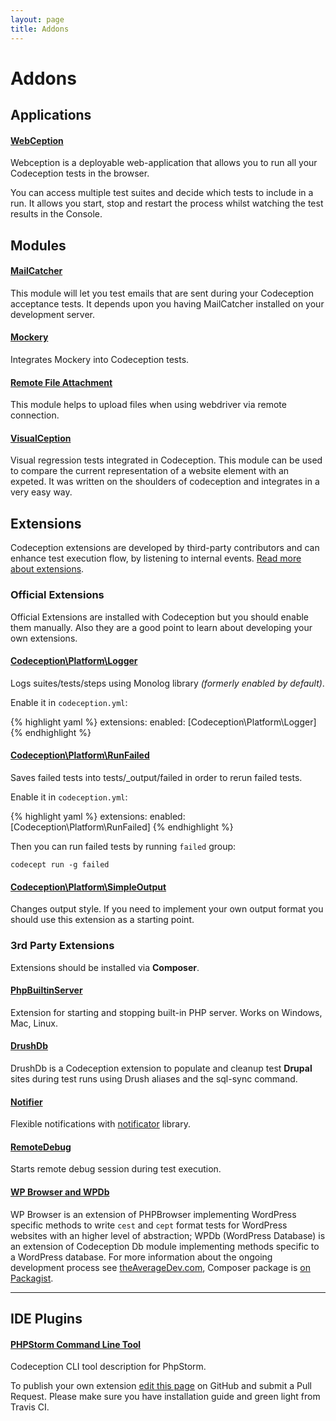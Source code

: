 ```yaml
---
layout: page
title: Addons
---
```


# Addons

## Applications 

#### [WebCeption](https://github.com/jayhealey/Webception)

Webception is a deployable web-application that allows you to run all your Codeception tests in the browser.

You can access multiple test suites and decide which tests to include in a run. It allows you start, stop and restart the process whilst watching the test results in the Console.

## Modules

#### [MailCatcher](https://github.com/captbaritone/codeception-mailcatcher-module) 

This module will let you test emails that are sent during your Codeception acceptance tests. It depends upon you having MailCatcher installed on your development server.

#### [Mockery](https://github.com/Codeception/MockeryModule)

Integrates Mockery into Codeception tests.

#### [Remote File Attachment](https://github.com/phmLabs/codeception-module-attachfileremote)
This module helps to upload files when using webdriver via remote connection.

#### [VisualCeption](https://github.com/DigitalProducts/codeception-module-visualception)

Visual regression tests integrated in Codeception. This module can be used to compare the current representation of a website element with an expeted. It was written on the shoulders of codeception and integrates in a very easy way.

## Extensions

Codeception extensions are developed by third-party contributors and can enhance test execution flow, by listening to internal events. [Read more about extensions](http://codeception.com/docs/08-Customization#Extension-classes).


### Official Extensions

Official Extensions are installed with Codeception but you should enable them manually. Also they are a good point to learn about developing your own extensions.

#### [Codeception\Platform\Logger](https://github.com/Codeception/Codeception/blob/2.0/src/Codeception/Platform/Logger.php)

Logs suites/tests/steps using Monolog library *(formerly enabled by default)*.

Enable it in `codeception.yml`:

{% highlight yaml %}
extensions:
    enabled: [Codeception\Platform\Logger]
{% endhighlight %}

#### [Codeception\Platform\RunFailed](https://github.com/Codeception/Codeception/blob/2.0/src/Codeception/Platform/RunFailed.php)

Saves failed tests into tests/_output/failed in order to rerun failed tests.

Enable it in `codeception.yml`:

{% highlight yaml %}
extensions:
    enabled: [Codeception\Platform\RunFailed]
{% endhighlight %}

Then you can run failed tests by running `failed` group:

```
codecept run -g failed
```

#### [Codeception\Platform\SimpleOutput](https://github.com/Codeception/Codeception/blob/2.0/src/Codeception/Platform/SimpleOutput.php)

Changes output style. If you need to implement your own output format you should use this extension as a starting point.

### 3rd Party Extensions

Extensions should be installed via **Composer**.

#### [PhpBuiltinServer](https://github.com/tiger-seo/PhpBuiltinServer)

Extension for starting and stopping built-in PHP server. Works on Windows, Mac, Linux.

#### [DrushDb](https://github.com/pfaocle/DrushDb)

DrushDb is a Codeception extension to populate and cleanup test **Drupal** sites during test runs using Drush aliases and the sql-sync command.

#### [Notifier](https://github.com/Codeception/Notifier)

Flexible notifications with [notificator](https://github.com/namshi/notificator) library. 

#### [RemoteDebug](https://github.com/tiger-seo/codeception-remotedebug)

Starts remote debug session during test execution.

#### [WP Browser and WPDb](https://github.com/lucatume/wp-browser)

WP Browser is an extension of PHPBrowser implementing WordPress specific methods to write ```cest``` and ```cept``` format tests for WordPress websites with an higher level of abstraction; WPDb (WordPress Database) is an extension of Codeception Db module implementing methods specific to a WordPress database. For more information about the ongoing development process see [theAverageDev.com](http://theaveragedev.com), Composer package is [on Packagist](https://packagist.org/packages/lucatume/wp-browser).

---

## IDE Plugins

#### [PHPStorm Command Line Tool](https://github.com/tiger-seo/codeception-phpstorm-commandlinetool)

Codeception CLI tool description for PhpStorm.



<div class="alert alert-warning">To publish your own extension <a href="https://github.com/Codeception/codeception.github.com/edit/master/addons.markdown">edit this page</a> on GitHub and submit a Pull Request. Please make sure you have installation guide and green light from Travis CI.</div>


